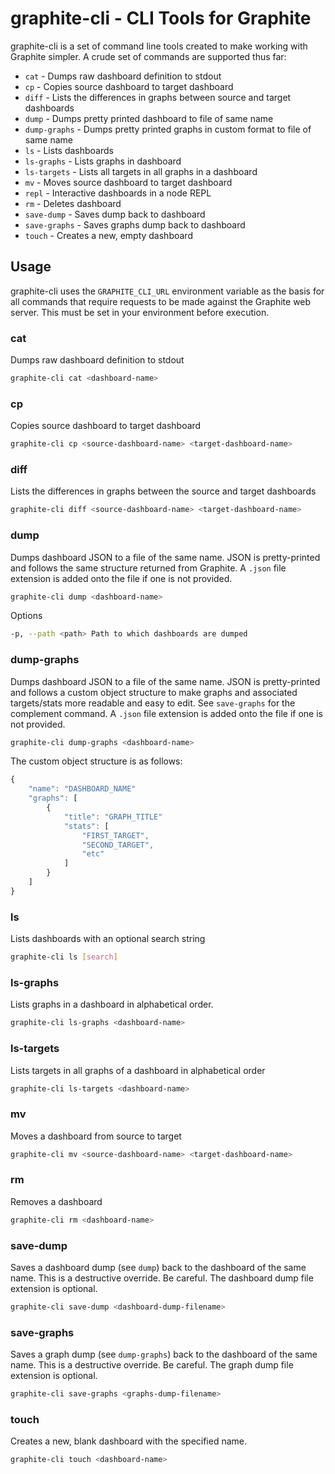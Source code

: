 # graphite-cli - CLI Tools for Graphite
graphite-cli is a set of command line tools created to make working with Graphite simpler. A crude set of commands are supported thus far:
* `cat` - Dumps raw dashboard definition to stdout
* `cp` - Copies source dashboard to target dashboard
* `diff` - Lists the differences in graphs between source and target dashboards
* `dump` - Dumps pretty printed dashboard to file of same name
* `dump-graphs` - Dumps pretty printed graphs in custom format to file of same name
* `ls` - Lists dashboards
* `ls-graphs` - Lists graphs in dashboard
* `ls-targets` - Lists all targets in all graphs in a dashboard
* `mv` - Moves source dashboard to target dashboard
* `repl` - Interactive dashboards in a node REPL
* `rm` - Deletes dashboard
* `save-dump` - Saves dump back to dashboard
* `save-graphs` - Saves graphs dump back to dashboard
* `touch` - Creates a new, empty dashboard 

## Usage

graphite-cli uses the `GRAPHITE_CLI_URL` environment variable as the basis for all commands that require requests to be made against the Graphite web server. This must be set in your environment before execution.

### cat

Dumps raw dashboard definition to stdout

```bash
graphite-cli cat <dashboard-name>
```

### cp

Copies source dashboard to target dashboard

```bash
graphite-cli cp <source-dashboard-name> <target-dashboard-name>
```

### diff

Lists the differences in graphs between the source and target dashboards

```bash
graphite-cli diff <source-dashboard-name> <target-dashboard-name>
```

### dump

Dumps dashboard JSON to a file of the same name. JSON is pretty-printed and follows the same structure returned from Graphite. A `.json` file extension is added onto the file if one is not provided.

```bash
graphite-cli dump <dashboard-name>
```

Options

```bash
-p, --path <path> Path to which dashboards are dumped
```

### dump-graphs

Dumps dashboard JSON to a file of the same name. JSON is pretty-printed and follows a custom object structure to make graphs and associated targets/stats more readable and easy to edit. See `save-graphs` for the complement command. A `.json` file extension is added onto the file if one is not provided.

```bash
graphite-cli dump-graphs <dashboard-name>
```

The custom object structure is as follows:

```javascript
{
    "name": "DASHBOARD_NAME"
    "graphs": [
        {
            "title": "GRAPH_TITLE"
            "stats": [
                "FIRST_TARGET",
                "SECOND_TARGET",
                "etc"
            ] 
        }
    ]
}
```

### ls

Lists dashboards with an optional search string

```bash
graphite-cli ls [search]
```

### ls-graphs

Lists graphs in a dashboard in alphabetical order.

```bash
graphite-cli ls-graphs <dashboard-name>
```

### ls-targets

Lists targets in all graphs of a dashboard in alphabetical order

```bash
graphite-cli ls-targets <dashboard-name>
```

### mv

Moves a dashboard from source to target

```bash
graphite-cli mv <source-dashboard-name> <target-dashboard-name>
```

### rm

Removes a dashboard

```bash
graphite-cli rm <dashboard-name>
```

### save-dump

Saves a dashboard dump (see `dump`) back to the dashboard of the same name. This is a destructive override. Be careful. The dashboard dump file extension is optional.

```bash
graphite-cli save-dump <dashboard-dump-filename>
```

### save-graphs

Saves a graph dump (see `dump-graphs`) back to the dashboard of the same name. This is a destructive override. Be careful. The graph dump file extension is optional.

```bash
graphite-cli save-graphs <graphs-dump-filename>
```

### touch

Creates a new, blank dashboard with the specified name.

```bash
graphite-cli touch <dashboard-name>
```
